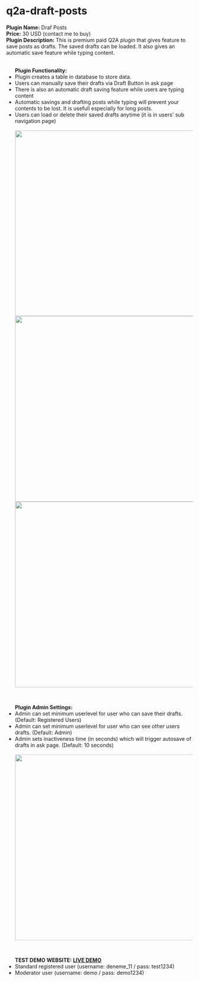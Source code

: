 # q2a-draft-posts
<b>Plugin Name:</b>  Draf Posts <br>
<b>Price:</b> 30 USD (contact me to buy) <br>
<b>Plugin Description:</b> This is premium paid Q2A plugin that gives feature to save posts as drafts. The saved drafts can be loaded. It also gives an automatic save feature while typing content.<br>
<br>
<ul class="first">
	<b>Plugin Functionality:</b>
	<li>Plugin creates a table in database to store data.</li>
	<li>Users can manually save their drafts via Draft Button in ask page</li>
	<li>There is also an automatic draft saving feature while users are typing content</li>
	<li>Automatic savings and drafting posts while typing will prevent your contents to be lost. It is usefull especially for long posts.</li>
	<li>Users can load or delete their saved drafts anytime (it is in users' sub navigation page)</li>
	<br/>
	<img src="https://ihlassovbetov.github.io/assets/plugin-ss/drafts/img-2.png" width="500px" height="auto" />
	<img src="https://ihlassovbetov.github.io/assets/plugin-ss/drafts/img-3.png" width="500px" height="auto" />
	<img src="https://ihlassovbetov.github.io/assets/plugin-ss/drafts/img-4.png" width="500px" height="auto" />
</ul>
<br/>
<ul class="first">	
	<b>Plugin Admin Settings:</b>
	<li>Admin can set minimum userlevel for user who can save their drafts. (Default: Registered Users)</li>
	<li>Admin can set minimum userlevel for user who can see other users drafts. (Default: Admin)</li>
	<li>Admin sets inactiveness time (in seconds) which will trigger autosave of drafts in ask page. (Default: 10 seconds)</li>
	<br/>
	<img src="https://ihlassovbetov.github.io/assets/plugin-ss/drafts/img-1.png" width="500px" height="auto" />
</ul>
<br/>
<ul class="first">	
	<b>TEST DEMO WEBSITE: <a href="https://gyzgyn.com/q2a-demo" target="_blank">LIVE DEMO</a></b>
	<li>Standard registered user (username: deneme_11 / pass: test1234)</li>
	<li>Moderator user (username: demo / pass: demo1234)</li>
</ul>

